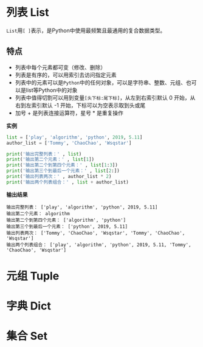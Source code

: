 # 列表 List
`List`用`[ ]`表示，是Python中使用最频繁且最通用的复合数据类型。
## 特点
* 列表中每个元素都可变（修改、删除）
* 列表是有序的，可以用索引去访问指定元素
* 列表中的元素可以是`Python`中的任何对象，可以是字符串、整数、元组、也可以是list等Python中的对象
* 列表中值得切割可以用到变量`[头下标:尾下标]`，从左到右索引默认 0 开始，从右到左索引默认 -1 开始，下标可以为空表示取到头或尾
* 加号 + 是列表连接运算符，星号 * 是重复操作

**实例**
```python
list = ['play', 'algorithm', 'python', 2019, 5.11]
author_list = ['Tommy', 'ChaoChao', 'Wsqstar']

print('输出完整列表：' , list)
print('输出第二个元素：' , list[1])
print('输出第二个到第四个元素：' , list[1:3])
print('输出第三个到最后一个元素：' , list[2:])
print('输出列表两次：' , author_list * 2)
print('输出两个列表组合：' , list + author_list)
```

**输出结果**
```
输出完整列表： ['play', 'algorithm', 'python', 2019, 5.11]
输出第二个元素： algorithm
输出第二个到第四个元素： ['algorithm', 'python']
输出第三个到最后一个元素： ['python', 2019, 5.11]
输出列表两次： ['Tommy', 'ChaoChao', 'Wsqstar', 'Tommy', 'ChaoChao', 'Wsqstar']
输出两个列表组合： ['play', 'algorithm', 'python', 2019, 5.11, 'Tommy', 'ChaoChao', 'Wsqstar']
```

# 元组 Tuple
# 字典 Dict
# 集合 Set
